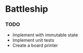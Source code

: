 # Battleship

### TODO
- Implement with immutable state
- Implement unit tests
- Create a board printer
